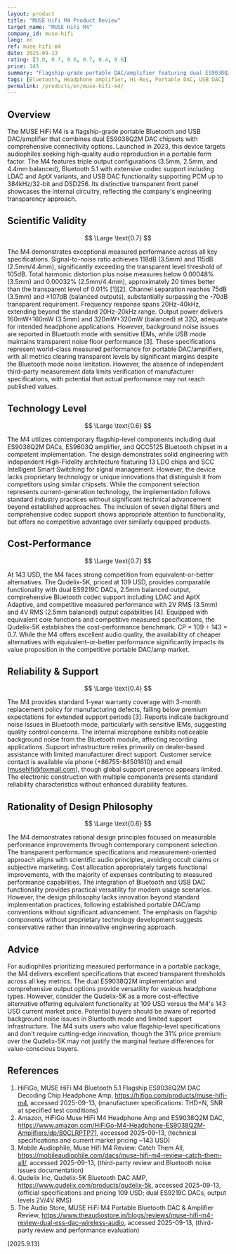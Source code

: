 ```yaml
---
layout: product
title: "MUSE HiFi M4 Product Review"
target_name: "MUSE HiFi M4"
company_id: muse-hifi
lang: en
ref: muse-hifi-m4
date: 2025-09-13
rating: [3.0, 0.7, 0.6, 0.7, 0.4, 0.6]
price: 143
summary: "Flagship-grade portable DAC/amplifier featuring dual ES9038Q2M DACs with excellent measured performance, though limited by standard technology implementation and support concerns."
tags: [Bluetooth, Headphone amplifier, Hi-Res, Portable DAC, USB DAC]
permalink: /products/en/muse-hifi-m4/
---
```

## Overview

The MUSE HiFi M4 is a flagship-grade portable Bluetooth and USB DAC/amplifier that combines dual ES9038Q2M DAC chipsets with comprehensive connectivity options. Launched in 2023, this device targets audiophiles seeking high-quality audio reproduction in a portable form factor. The M4 features triple output configurations (3.5mm, 2.5mm, and 4.4mm balanced), Bluetooth 5.1 with extensive codec support including LDAC and AptX variants, and USB DAC functionality supporting PCM up to 384kHz/32-bit and DSD256. Its distinctive transparent front panel showcases the internal circuitry, reflecting the company's engineering transparency approach.

## Scientific Validity

$$ \Large \text{0.7} $$

The M4 demonstrates exceptional measured performance across all key specifications. Signal-to-noise ratio achieves 118dB (3.5mm) and 115dB (2.5mm/4.4mm), significantly exceeding the transparent level threshold of 105dB. Total harmonic distortion plus noise measures below 0.00048% (3.5mm) and 0.00032% (2.5mm/4.4mm), approximately 20 times better than the transparent level of 0.01% [1][2]. Channel separation reaches 75dB (3.5mm) and ≥107dB (balanced outputs), substantially surpassing the -70dB transparent requirement. Frequency response spans 20Hz-40kHz, extending beyond the standard 20Hz-20kHz range. Output power delivers 160mW+160mW (3.5mm) and 320mW+320mW (balanced) at 32Ω, adequate for intended headphone applications. However, background noise issues are reported in Bluetooth mode with sensitive IEMs, while USB mode maintains transparent noise floor performance [3]. These specifications represent world-class measured performance for portable DAC/amplifiers, with all metrics clearing transparent levels by significant margins despite the Bluetooth mode noise limitation. However, the absence of independent third-party measurement data limits verification of manufacturer specifications, with potential that actual performance may not reach published values.

## Technology Level

$$ \Large \text{0.6} $$

The M4 utilizes contemporary flagship-level components including dual ES9038Q2M DACs, ES9603Q amplifier, and QCC5125 Bluetooth chipset in a competent implementation. The design demonstrates solid engineering with independent High-Fidelity architecture featuring 13 LDO chips and SCC Intelligent Smart Switching for signal management. However, the device lacks proprietary technology or unique innovations that distinguish it from competitors using similar chipsets. While the component selection represents current-generation technology, the implementation follows standard industry practices without significant technical advancement beyond established approaches. The inclusion of seven digital filters and comprehensive codec support shows appropriate attention to functionality, but offers no competitive advantage over similarly equipped products.

## Cost-Performance

$$ \Large \text{0.7} $$

At 143 USD, the M4 faces strong competition from equivalent-or-better alternatives. The Qudelix-5K, priced at 109 USD, provides comparable functionality with dual ES9219C DACs, 2.5mm balanced output, comprehensive Bluetooth codec support including LDAC and AptX Adaptive, and competitive measured performance with 2V RMS (3.5mm) and 4V RMS (2.5mm balanced) output capabilities [4]. Equipped with equivalent core functions and competitive measured specifications, the Qudelix-5K establishes the cost-performance benchmark. CP = 109 ÷ 143 = 0.7. While the M4 offers excellent audio quality, the availability of cheaper alternatives with equivalent-or-better performance significantly impacts its value proposition in the competitive portable DAC/amp market.

## Reliability & Support

$$ \Large \text{0.4} $$

The M4 provides standard 1-year warranty coverage with 3-month replacement policy for manufacturing defects, falling below premium expectations for extended support periods [3]. Reports indicate background noise issues in Bluetooth mode, particularly with sensitive IEMs, suggesting quality control concerns. The internal microphone exhibits noticeable background noise from the Bluetooth module, affecting recording applications. Support infrastructure relies primarily on dealer-based assistance with limited manufacturer direct support. Customer service contact is available via phone (+86755-84501610) and email (musehifi@foxmail.com), though global support presence appears limited. The electronic construction with multiple components presents standard reliability characteristics without enhanced durability features.

## Rationality of Design Philosophy

$$ \Large \text{0.6} $$

The M4 demonstrates rational design principles focused on measurable performance improvements through contemporary component selection. The transparent performance specifications and measurement-oriented approach aligns with scientific audio principles, avoiding occult claims or subjective marketing. Cost allocation appropriately targets functional improvements, with the majority of expenses contributing to measured performance capabilities. The integration of Bluetooth and USB DAC functionality provides practical versatility for modern usage scenarios. However, the design philosophy lacks innovation beyond standard implementation practices, following established portable DAC/amp conventions without significant advancement. The emphasis on flagship components without proprietary technology development suggests conservative rather than innovative engineering approach.

## Advice

For audiophiles prioritizing measured performance in a portable package, the M4 delivers excellent specifications that exceed transparent thresholds across all key metrics. The dual ES9038Q2M implementation and comprehensive output options provide versatility for various headphone types. However, consider the Qudelix-5K as a more cost-effective alternative offering equivalent functionality at 109 USD versus the M4's 143 USD current market price. Potential buyers should be aware of reported background noise issues in Bluetooth mode and limited support infrastructure. The M4 suits users who value flagship-level specifications and don't require cutting-edge innovation, though the 31% price premium over the Qudelix-5K may not justify the marginal feature differences for value-conscious buyers.

## References

1. HiFiGo, MUSE HiFi M4 Bluetooth 5.1 Flagship ES9038Q2M DAC Decoding Chip Headphone Amp, https://hifigo.com/products/muse-hifi-m4, accessed 2025-09-13, (manufacturer specifications: THD+N, SNR at specified test conditions)
2. Amazon, HiFiGo Muse HiFi M4 Headphone Amp and ES9038Q2M DAC, https://www.amazon.com/HiFiGo-M4-Headphone-ES9038Q2M-Amplifiers/dp/B0CLRPTP71, accessed 2025-09-13, (technical specifications and current market pricing ~143 USD)
3. Mobile Audiophile, Muse Hifi M4 Review: Catch Them All, https://mobileaudiophile.com/dacs/muse-hifi-m4-review-catch-them-all/, accessed 2025-09-13, (third-party review and Bluetooth noise issues documentation)
4. Qudelix Inc, Qudelix-5K Bluetooth DAC AMP, https://www.qudelix.com/products/qudelix-5k, accessed 2025-09-13, (official specifications and pricing 109 USD; dual ES9219C DACs, output levels 2V/4V RMS)
5. The Audio Store, MUSE HiFi M4 Portable Bluetooth DAC & Amplifier Review, https://www.theaudiostore.in/blogs/reviews/muse-hifi-m4-review-dual-ess-dac-wireless-audio, accessed 2025-09-13, (third-party review and performance evaluation)

(2025.9.13)